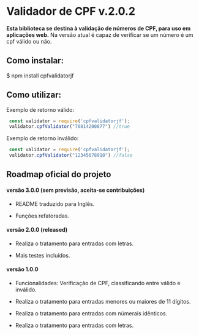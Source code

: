 # Validador de CPF v.2.0.2 

**Esta biblioteca se destina à validação de números de CPF, para uso em aplicações web.** Na versão atual é capaz de verificar se um número é um cpf válido ou não.  

## [](https://github.com/jayferreira/cpfvalidator-#como-instalar)Como instalar:  

$ npm install cpfvalidatorjf  

## [](https://github.com/jayferreira/cpfvalidator#como-utilizar)Como utilizar:
  
Exemplo de retorno válido: 
```javascript
 const validator = require('cpfvalidatorjf');
 validator.cpfValidator("70814200877") //true
```
Exemplo de retorno inválido: 
```javascript
 const validator = require('cpfvalidatorjf');
 validator.cpfValidator("12345678910") //false
```  

## [](https://github.com/jayferreira/cpfvalidator#roadmap-oficial-do-projeto)Roadmap oficial do projeto
  

#### [](https://github.com/jayferreira/cpfvalidator#vers%C3%A3o-300-sem-previs%C3%A3o-aceita-se-contribui%C3%A7%C3%B5es)versão 3.0.0 (sem previsão, aceita-se contribuições)
 

- README traduzido para Inglês.

- Funções refatoradas.

  

#### [](https://github.com/jayferreira/cpfvalidator#vers%C3%A3o-200-previs%C3%A3o-outubro2018)versão 2.0.0 (released)

  
- Realiza o tratamento para entradas com letras.

- Mais testes incluídos.

  

#### [](https://github.com/jayferreira/cpfvalidator#vers%C3%A3o-100-released)versão 1.0.0 

  

- Funcionalidades: Verificação de CPF, classificando entre válido e inválido.

- Realiza o tratamento para entradas menores ou maiores de 11 dígitos.

- Realiza o tratamento para entradas com númerais idênticos.

- Realiza o tratamento para entradas com letras.